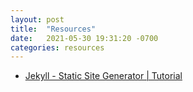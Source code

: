 ```yaml
---
layout: post
title:  "Resources"
date:   2021-05-30 19:31:20 -0700
categories: resources
---
```

- [Jekyll - Static Site Generator | Tutorial][jekyll-tutorial]

[jekyll-tutorial]: https://youtube.com/playlist?list=PLLAZ4kZ9dFpOPV5C5Ay0pHaa0RJFhcmcB